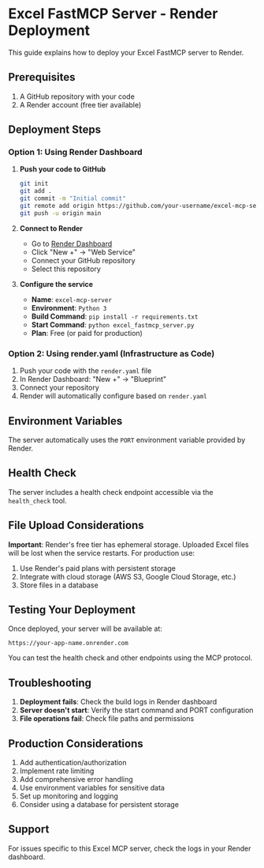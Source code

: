 # Excel FastMCP Server - Render Deployment

This guide explains how to deploy your Excel FastMCP server to Render.

## Prerequisites

1. A GitHub repository with your code
2. A Render account (free tier available)

## Deployment Steps

### Option 1: Using Render Dashboard

1. **Push your code to GitHub**
   ```bash
   git init
   git add .
   git commit -m "Initial commit"
   git remote add origin https://github.com/your-username/excel-mcp-server.git
   git push -u origin main
   ```

2. **Connect to Render**
   - Go to [Render Dashboard](https://dashboard.render.com/)
   - Click "New +" → "Web Service"
   - Connect your GitHub repository
   - Select this repository

3. **Configure the service**
   - **Name**: `excel-mcp-server`
   - **Environment**: `Python 3`
   - **Build Command**: `pip install -r requirements.txt`
   - **Start Command**: `python excel_fastmcp_server.py`
   - **Plan**: Free (or paid for production)

### Option 2: Using render.yaml (Infrastructure as Code)

1. Push your code with the `render.yaml` file
2. In Render Dashboard: "New +" → "Blueprint"
3. Connect your repository
4. Render will automatically configure based on `render.yaml`

## Environment Variables

The server automatically uses the `PORT` environment variable provided by Render.

## Health Check

The server includes a health check endpoint accessible via the `health_check` tool.

## File Upload Considerations

**Important**: Render's free tier has ephemeral storage. Uploaded Excel files will be lost when the service restarts. For production use:

1. Use Render's paid plans with persistent storage
2. Integrate with cloud storage (AWS S3, Google Cloud Storage, etc.)
3. Store files in a database

## Testing Your Deployment

Once deployed, your server will be available at:
```
https://your-app-name.onrender.com
```

You can test the health check and other endpoints using the MCP protocol.

## Troubleshooting

1. **Deployment fails**: Check the build logs in Render dashboard
2. **Server doesn't start**: Verify the start command and PORT configuration
3. **File operations fail**: Check file paths and permissions

## Production Considerations

1. Add authentication/authorization
2. Implement rate limiting
3. Add comprehensive error handling
4. Use environment variables for sensitive data
5. Set up monitoring and logging
6. Consider using a database for persistent storage

## Support

For issues specific to this Excel MCP server, check the logs in your Render dashboard.
